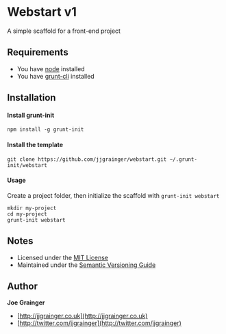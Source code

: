 # Webstart v1

A simple scaffold for a front-end project

## Requirements

* You have [node](http://nodejs.org) installed
* You have [grunt-cli](http://gruntjs.com/getting-started) installed

## Installation

#### Install grunt-init

```
npm install -g grunt-init
```

#### Install the template

```
git clone https://github.com/jjgrainger/webstart.git ~/.grunt-init/webstart
```

#### Usage

Create a project folder, then initialize the scaffold with `grunt-init webstart`

```
mkdir my-project
cd my-project
grunt-init webstart
```

## Notes

* Licensed under the [MIT License](https://github.com/jjgrainger/wp-custom-post-type-class/blob/master/LICENSE)
* Maintained under the [Semantic Versioning Guide](http://semver.org)

## Author

**Joe Grainger**
* [http://jjgrainger.co.uk](http://jjgrainger.co.uk)
* [http://twitter.com/jjgrainger](http://twitter.com/jjgrainger)

